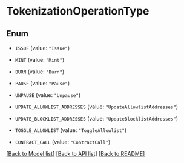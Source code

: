 # TokenizationOperationType

## Enum


* `ISSUE` (value: `"Issue"`)

* `MINT` (value: `"Mint"`)

* `BURN` (value: `"Burn"`)

* `PAUSE` (value: `"Pause"`)

* `UNPAUSE` (value: `"Unpause"`)

* `UPDATE_ALLOWLIST_ADDRESSES` (value: `"UpdateAllowlistAddresses"`)

* `UPDATE_BLOCKLIST_ADDRESSES` (value: `"UpdateBlocklistAddresses"`)

* `TOGGLE_ALLOWLIST` (value: `"ToggleAllowlist"`)

* `CONTRACT_CALL` (value: `"ContractCall"`)


[[Back to Model list]](../README.md#documentation-for-models) [[Back to API list]](../README.md#documentation-for-api-endpoints) [[Back to README]](../README.md)


